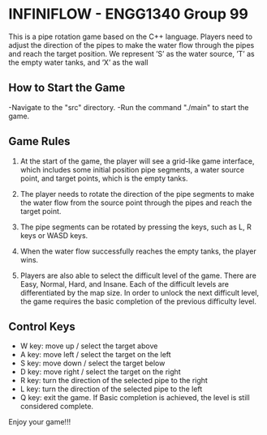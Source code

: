 # INFINIFLOW - ENGG1340 Group 99

This is a pipe rotation game based on the C++ language. Players need to adjust the direction of the pipes to make the water flow through the pipes and reach the target position. We represent ’S’ as the water source, ’T’ as the empty water tanks, and ‘X’ as the wall

## How to Start the Game

-Navigate to the "src" directory.
-Run the command "./main" to start the game.

## Game Rules

1. At the start of the game, the player will see a grid-like game interface, which includes some initial position pipe segments, a water source point, and target points, which is the empty tanks.

2. The player needs to rotate the direction of the pipe segments to make the water flow from the source point through the pipes and reach the target point.

3. The pipe segments can be rotated by pressing the keys, such as L, R keys or WASD keys.

4. When the water flow successfully reaches the empty tanks, the player wins.

5. Players are also able to select the difficult level of the game. There are Easy, Normal, Hard, and Insane. Each of the difficult levels are differentiated by the map size. In order to unlock the next difficult level, the game requires the basic completion of the previous difficulty level. 

## Control Keys

- W key: move up / select the target above 
- A key: move left / select the target on the left  
- S key: move down / select the target below
- D key: move right / select the target on the right 
- R key: turn the direction of the selected pipe to the right 
- L key: turn the direction of the selected pipe to the left
- Q key: exit the game. If Basic completion is achieved, the level is still considered complete.

Enjoy your game!!!
